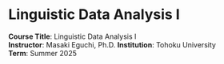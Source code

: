 # Linguistic Data Analysis I

**Course Title**: Linguistic Data Analysis I  
**Instructor**: Masaki Eguchi, Ph.D.
**Institution**: Tohoku University  
**Term**: Summer 2025  

